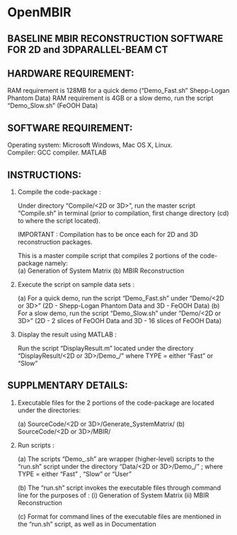 # OpenMBIR
## BASELINE MBIR RECONSTRUCTION SOFTWARE FOR 2D and 3DPARALLEL-BEAM  CT

## HARDWARE REQUIREMENT:
   RAM requirement is 128MB for a quick demo (“Demo_Fast.sh” Shepp-Logan Phantom Data)
   RAM requirement is 4GB or a slow demo,  run the script “Demo_Slow.sh” (FeOOH Data)

## SOFTWARE REQUIREMENT:
  Operating system: Microsoft Windows, Mac OS X, Linux.  
  Compiler: GCC compiler.
  MATLAB

## INSTRUCTIONS:

1) Compile the code-package : 

   Under directory “Compile/<2D or 3D>”, run the master script “Compile.sh” in terminal 
   (prior to compilation, first change directory (cd) to where the script located). 
   
   IMPORTANT : Compilation has to be once each for 2D and 3D reconstruction packages.	

   This is a master compile script that compiles 2 portions of the code-package namely:  
   (a) Generation of System Matrix
   (b) MBIR Reconstruction 

2) Execute the script on sample data sets : 

   (a) For a quick demo, run the script “Demo_Fast.sh” under “Demo/<2D or 3D>” (2D - Shepp-Logan Phantom Data and 3D - FeOOH Data)
   (b) For a slow demo,  run the script “Demo_Slow.sh” under “Demo/<2D or 3D>” (2D - 2 slices of FeOOH Data   and 3D - 16 slices of FeOOH Data)  

3) Display the result using MATLAB :

   Run the script “DisplayResult.m” located under the directory “DisplayResult/<2D or 3D>/Demo_<TYPE>/”
   where TYPE = either “Fast” or “Slow”


## SUPPLMENTARY DETAILS:

1) Executable files for the 2 portions of the code-package are located under the directories:

   (a) SourceCode/<2D or 3D>/Generate_SystemMatrix/
   (b) SourceCode/<2D or 3D>/MBIR/

2) Run scripts :
  
   (a) The scripts “Demo_<TYPE>.sh” are wrapper (higher-level) scripts to the “run.sh” script under the directory “Data/<2D or 3D>/Demo_<TYPE>/” ;
       where TYPE = either “Fast” , “Slow” or “User”

   (b) The “run.sh” script invokes the executable files through command line for the purposes of :
       (i)   Generation of System Matrix
       (ii) MBIR Reconstruction 

   (c) Format for command lines of the executable files are mentioned in the “run.sh” script, as well as in Documentation
 
